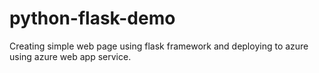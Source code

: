 # python-flask-demo
Creating simple web page using flask framework and deploying to azure using azure web app service.
